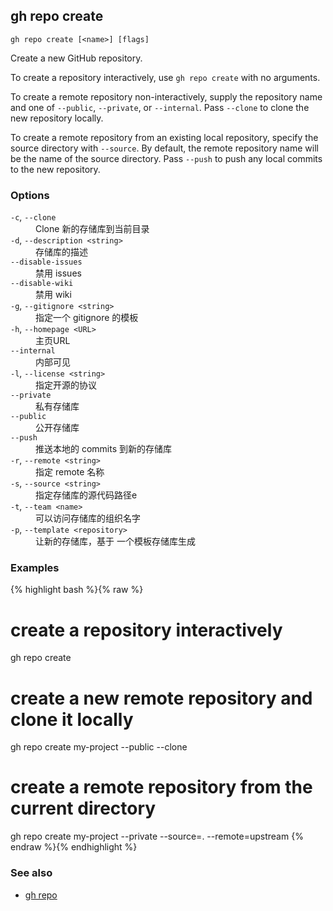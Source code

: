 

## gh repo create

```
gh repo create [<name>] [flags]
```

Create a new GitHub repository.

To create a repository interactively, use `gh repo create` with no arguments.

To create a remote repository non-interactively, supply the repository name and one of `--public`, `--private`, or `--internal`.
Pass `--clone` to clone the new repository locally.

To create a remote repository from an existing local repository, specify the source directory with `--source`. 
By default, the remote repository name will be the name of the source directory. 
Pass `--push` to push any local commits to the new repository.


### Options


<dl class="flags">
	<dt><code>-c</code>, <code>--clone</code></dt>
	<dd>Clone 新的存储库到当前目录</dd>

<dt><code>-d</code>, <code>--description &lt;string&gt;</code></dt>
<dd>存储库的描述</dd>

<dt><code>--disable-issues</code></dt>
<dd>禁用 issues</dd>

<dt><code>--disable-wiki</code></dt>
<dd>禁用 wiki</dd>

<dt><code>-g</code>, <code>--gitignore &lt;string&gt;</code></dt>
<dd>指定一个 gitignore 的模板</dd>

<dt><code>-h</code>, <code>--homepage &lt;URL&gt;</code></dt>
<dd>主页URL</dd>

<dt><code>--internal</code></dt>
<dd>内部可见</dd>

<dt><code>-l</code>, <code>--license &lt;string&gt;</code></dt>
<dd>指定开源的协议</dd>

<dt><code>--private</code></dt>
<dd>私有存储库</dd>

<dt><code>--public</code></dt>
<dd>公开存储库</dd>

<dt><code>--push</code></dt>
<dd>推送本地的 commits 到新的存储库</dd>

<dt><code>-r</code>, <code>--remote &lt;string&gt;</code></dt>
<dd>指定 remote 名称</dd>

<dt><code>-s</code>, <code>--source &lt;string&gt;</code></dt>
<dd>指定存储库的源代码路径e</dd>

<dt><code>-t</code>, <code>--team &lt;name&gt;</code></dt>
<dd>可以访问存储库的组织名字</dd>

<dt><code>-p</code>, <code>--template &lt;repository&gt;</code></dt>
<dd>让新的存储库，基于 一个模板存储库生成</dd>
</dl>


### Examples

{% highlight bash %}{% raw %}
# create a repository interactively 
gh repo create

# create a new remote repository and clone it locally
gh repo create my-project --public --clone

# create a remote repository from the current directory
gh repo create my-project --private --source=. --remote=upstream
{% endraw %}{% endhighlight %}

### See also

* [gh repo](./gh_repo)

